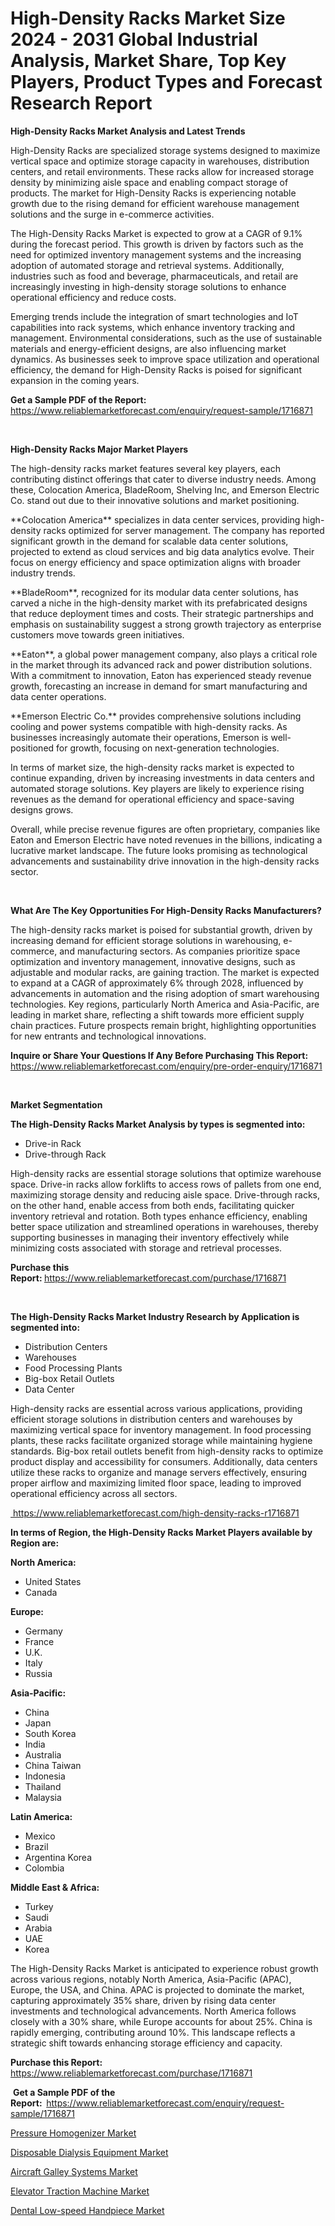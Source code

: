 <p><h1>High-Density Racks Market Size 2024 - 2031 Global Industrial Analysis, Market Share, Top Key Players, Product Types and Forecast Research Report</h1></p><p><strong>High-Density Racks Market Analysis and Latest Trends</strong></p>
<p><p>High-Density Racks are specialized storage systems designed to maximize vertical space and optimize storage capacity in warehouses, distribution centers, and retail environments. These racks allow for increased storage density by minimizing aisle space and enabling compact storage of products. The market for High-Density Racks is experiencing notable growth due to the rising demand for efficient warehouse management solutions and the surge in e-commerce activities. </p><p>The High-Density Racks Market is expected to grow at a CAGR of 9.1% during the forecast period. This growth is driven by factors such as the need for optimized inventory management systems and the increasing adoption of automated storage and retrieval systems. Additionally, industries such as food and beverage, pharmaceuticals, and retail are increasingly investing in high-density storage solutions to enhance operational efficiency and reduce costs. </p><p>Emerging trends include the integration of smart technologies and IoT capabilities into rack systems, which enhance inventory tracking and management. Environmental considerations, such as the use of sustainable materials and energy-efficient designs, are also influencing market dynamics. As businesses seek to improve space utilization and operational efficiency, the demand for High-Density Racks is poised for significant expansion in the coming years.</p></p>
<p><strong>Get a Sample PDF of the Report:&nbsp;</strong> <a href="https://www.reliablemarketforecast.com/enquiry/request-sample/1716871?utm_campaign=1169&utm_medium=2&utm_source=Github&utm_content=ia&utm_term=13102024&utm_id=high-density-racks">https://www.reliablemarketforecast.com/enquiry/request-sample/1716871</a></p>
<p>&nbsp;</p>
<p><strong>High-Density Racks Major Market Players</strong></p>
<p><p>The high-density racks market features several key players, each contributing distinct offerings that cater to diverse industry needs. Among these, Colocation America, BladeRoom, Shelving Inc, and Emerson Electric Co. stand out due to their innovative solutions and market positioning.</p><p>**Colocation America** specializes in data center services, providing high-density racks optimized for server management. The company has reported significant growth in the demand for scalable data center solutions, projected to extend as cloud services and big data analytics evolve. Their focus on energy efficiency and space optimization aligns with broader industry trends.</p><p>**BladeRoom**, recognized for its modular data center solutions, has carved a niche in the high-density market with its prefabricated designs that reduce deployment times and costs. Their strategic partnerships and emphasis on sustainability suggest a strong growth trajectory as enterprise customers move towards green initiatives.</p><p>**Eaton**, a global power management company, also plays a critical role in the market through its advanced rack and power distribution solutions. With a commitment to innovation, Eaton has experienced steady revenue growth, forecasting an increase in demand for smart manufacturing and data center operations.</p><p>**Emerson Electric Co.** provides comprehensive solutions including cooling and power systems compatible with high-density racks. As businesses increasingly automate their operations, Emerson is well-positioned for growth, focusing on next-generation technologies.</p><p>In terms of market size, the high-density racks market is expected to continue expanding, driven by increasing investments in data centers and automated storage solutions. Key players are likely to experience rising revenues as the demand for operational efficiency and space-saving designs grows. </p><p>Overall, while precise revenue figures are often proprietary, companies like Eaton and Emerson Electric have noted revenues in the billions, indicating a lucrative market landscape. The future looks promising as technological advancements and sustainability drive innovation in the high-density racks sector.</p></p>
<p>&nbsp;</p>
<p><strong>What Are The Key Opportunities For High-Density Racks Manufacturers?</strong></p>
<p><p>The high-density racks market is poised for substantial growth, driven by increasing demand for efficient storage solutions in warehousing, e-commerce, and manufacturing sectors. As companies prioritize space optimization and inventory management, innovative designs, such as adjustable and modular racks, are gaining traction. The market is expected to expand at a CAGR of approximately 6% through 2028, influenced by advancements in automation and the rising adoption of smart warehousing technologies. Key regions, particularly North America and Asia-Pacific, are leading in market share, reflecting a shift towards more efficient supply chain practices. Future prospects remain bright, highlighting opportunities for new entrants and technological innovations.</p></p>
<p><strong>Inquire or Share Your Questions If Any Before Purchasing This Report:</strong> <a href="https://www.reliablemarketforecast.com/enquiry/pre-order-enquiry/1716871?utm_campaign=1169&utm_medium=2&utm_source=Github&utm_content=ia&utm_term=13102024&utm_id=high-density-racks">https://www.reliablemarketforecast.com/enquiry/pre-order-enquiry/1716871</a></p>
<p>&nbsp;</p>
<p><strong>Market Segmentation</strong></p>
<p><strong>The High-Density Racks Market Analysis by types is segmented into:</strong></p>
<p><ul><li>Drive-in Rack</li><li>Drive-through Rack</li></ul></p>
<p><p>High-density racks are essential storage solutions that optimize warehouse space. Drive-in racks allow forklifts to access rows of pallets from one end, maximizing storage density and reducing aisle space. Drive-through racks, on the other hand, enable access from both ends, facilitating quicker inventory retrieval and rotation. Both types enhance efficiency, enabling better space utilization and streamlined operations in warehouses, thereby supporting businesses in managing their inventory effectively while minimizing costs associated with storage and retrieval processes.</p></p>
<p><strong>Purchase this Report:&nbsp;</strong><a href="https://www.reliablemarketforecast.com/purchase/1716871?utm_campaign=1169&utm_medium=2&utm_source=Github&utm_content=ia&utm_term=13102024&utm_id=high-density-racks">https://www.reliablemarketforecast.com/purchase/1716871</a></p>
<p>&nbsp;</p>
<p><strong>The High-Density Racks Market Industry Research by Application is segmented into:</strong></p>
<p><ul><li>Distribution Centers</li><li>Warehouses</li><li>Food Processing Plants</li><li>Big-box Retail Outlets</li><li>Data Center</li></ul></p>
<p><p>High-density racks are essential across various applications, providing efficient storage solutions in distribution centers and warehouses by maximizing vertical space for inventory management. In food processing plants, these racks facilitate organized storage while maintaining hygiene standards. Big-box retail outlets benefit from high-density racks to optimize product display and accessibility for consumers. Additionally, data centers utilize these racks to organize and manage servers effectively, ensuring proper airflow and maximizing limited floor space, leading to improved operational efficiency across all sectors.</p></p>
<p><a href="https://www.reliablemarketforecast.com/high-density-racks-r1716871?utm_campaign=1169&utm_medium=2&utm_source=Github&utm_content=ia&utm_term=13102024&utm_id=high-density-racks">&nbsp;https://www.reliablemarketforecast.com/high-density-racks-r1716871</a></p>
<p><strong>In terms of Region, the High-Density Racks Market Players available by Region are:</strong></p>
<p>
    <p> <strong> North America: </strong>
        <ul>
            <li>United States</li>
            <li>Canada</li>
        </ul>
        </p> 
    <p> <strong> Europe: </strong>
        <ul>
            <li>Germany</li>
            <li>France</li>
            <li>U.K.</li>
            <li>Italy</li>
            <li>Russia</li>
        </ul>
        </p> 
    <p> <strong> Asia-Pacific: </strong>
        <ul>
            <li>China</li>
            <li>Japan</li>
            <li>South Korea</li>
            <li>India</li>
            <li>Australia</li>
            <li>China Taiwan</li>
            <li>Indonesia</li>
            <li>Thailand</li>
            <li>Malaysia</li>
        </ul>
        </p> 
    <p> <strong> Latin America: </strong>
        <ul>
            <li>Mexico</li>
            <li>Brazil</li>
            <li>Argentina Korea</li>
            <li>Colombia</li>
        </ul>
        </p> 
    <p> <strong> Middle East & Africa: </strong>
        <ul>
            <li>Turkey</li>
            <li>Saudi</li>
            <li>Arabia</li>
            <li>UAE</li>
            <li>Korea</li>
        </ul>
    </p>
    </p>
<p><p>The High-Density Racks Market is anticipated to experience robust growth across various regions, notably North America, Asia-Pacific (APAC), Europe, the USA, and China. APAC is projected to dominate the market, capturing approximately 35% share, driven by rising data center investments and technological advancements. North America follows closely with a 30% share, while Europe accounts for about 25%. China is rapidly emerging, contributing around 10%. This landscape reflects a strategic shift towards enhancing storage efficiency and capacity.</p></p>
<p><strong>Purchase this Report: </strong><a href="https://www.reliablemarketforecast.com/purchase/1716871?utm_campaign=1169&utm_medium=2&utm_source=Github&utm_content=ia&utm_term=13102024&utm_id=high-density-racks">https://www.reliablemarketforecast.com/purchase/1716871</a></p>
<p>&nbsp;<strong>Get a Sample PDF of the Report:&nbsp;&nbsp;</strong><a href="https://www.reliablemarketforecast.com/enquiry/request-sample/1716871?utm_campaign=1169&utm_medium=2&utm_source=Github&utm_content=ia&utm_term=13102024&utm_id=high-density-racks">https://www.reliablemarketforecast.com/enquiry/request-sample/1716871</a></p>
<p><strong></strong></p>
<p><p><a href="https://issuu.com/reportprime-2/docs/pressure-homogenizer-market-size-20_b34b534b58a54c?utm_campaign=1169&utm_medium=2&utm_source=Github&utm_content=ia&utm_term=13102024&utm_id=high-density-racks">Pressure Homogenizer Market</a></p><p><a href="https://www.linkedin.com/pulse/disposable-dialysis-equipment-market-matrix-applications-wfkbe?utm_campaign=1169&utm_medium=2&utm_source=Github&utm_content=ia&utm_term=13102024&utm_id=high-density-racks">Disposable Dialysis Equipment Market</a></p><p><a href="https://github.com/eleanore16mal/Market-Research-Report-List-1/blob/main/aircraft-galley-systems-market.md?utm_campaign=1169&utm_medium=2&utm_source=Github&utm_content=ia&utm_term=13102024&utm_id=high-density-racks">Aircraft Galley Systems Market</a></p><p><a href="https://issuu.com/reportprime-2/docs/elevator-traction-machine-market-si_5e5c5b94999466?utm_campaign=1169&utm_medium=2&utm_source=Github&utm_content=ia&utm_term=13102024&utm_id=high-density-racks">Elevator Traction Machine Market</a></p><p><a href="https://www.linkedin.com/pulse/dental-low-speed-handpiece-market-essentials-key-players-znqse?utm_campaign=1169&utm_medium=2&utm_source=Github&utm_content=ia&utm_term=13102024&utm_id=high-density-racks">Dental Low-speed Handpiece Market</a></p></p>